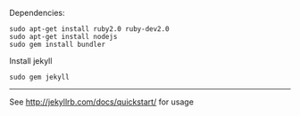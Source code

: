

Dependencies:

    sudo apt-get install ruby2.0 ruby-dev2.0
    sudo apt-get install nodejs
    sudo gem install bundler
    
    
Install jekyll

    sudo gem jekyll 

----

See <http://jekyllrb.com/docs/quickstart/> for usage
